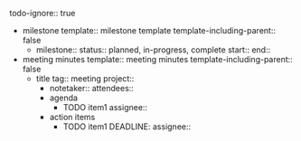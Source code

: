 todo-ignore:: true

- milestone
  template:: milestone template
  template-including-parent:: false
	- milestone::
	  status:: planned, in-progress, complete 
	  start:: 
	  end::
- meeting minutes
  template:: meeting minutes
  template-including-parent:: false
	- title
	  tag:: meeting
	  project::
		- notetaker:: 
		  attendees::
		- agenda
			- TODO item1
			  assignee::
		- action items
			- TODO item1
			  DEADLINE:
			  assignee::